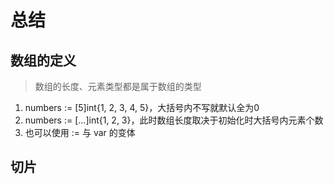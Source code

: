 # 总结

## 数组的定义
> 数组的长度、元素类型都是属于数组的类型
1. numbers := [5]int{1, 2, 3, 4, 5}，大括号内不写就默认全为0
2. numbers := [...]int{1, 2, 3}，此时数组长度取决于初始化时大括号内元素个数
3. 也可以使用 := 与 var 的变体


## 切片
